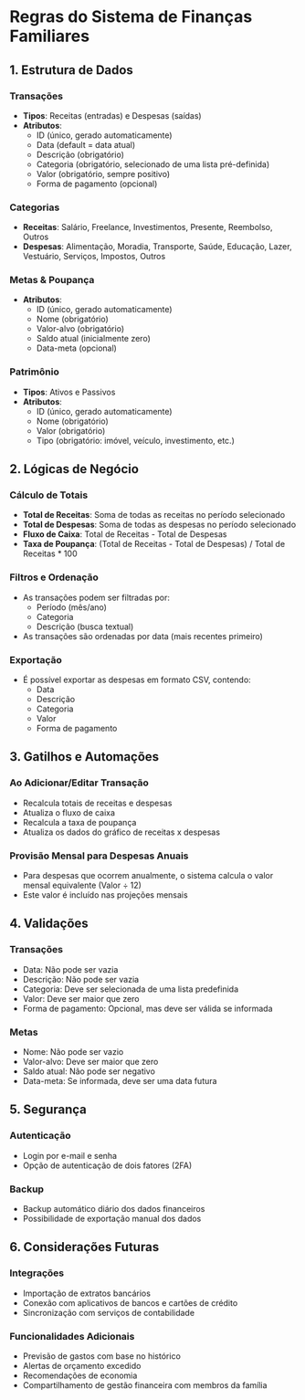 
# Regras do Sistema de Finanças Familiares

## 1. Estrutura de Dados

### Transações
- **Tipos**: Receitas (entradas) e Despesas (saídas)
- **Atributos**:
  - ID (único, gerado automaticamente)
  - Data (default = data atual)
  - Descrição (obrigatório)
  - Categoria (obrigatório, selecionado de uma lista pré-definida)
  - Valor (obrigatório, sempre positivo)
  - Forma de pagamento (opcional)

### Categorias
- **Receitas**: Salário, Freelance, Investimentos, Presente, Reembolso, Outros
- **Despesas**: Alimentação, Moradia, Transporte, Saúde, Educação, Lazer, Vestuário, Serviços, Impostos, Outros

### Metas & Poupança
- **Atributos**:
  - ID (único, gerado automaticamente)
  - Nome (obrigatório)
  - Valor-alvo (obrigatório)
  - Saldo atual (inicialmente zero)
  - Data-meta (opcional)

### Patrimônio
- **Tipos**: Ativos e Passivos
- **Atributos**:
  - ID (único, gerado automaticamente)
  - Nome (obrigatório)
  - Valor (obrigatório)
  - Tipo (obrigatório: imóvel, veículo, investimento, etc.)

## 2. Lógicas de Negócio

### Cálculo de Totais
- **Total de Receitas**: Soma de todas as receitas no período selecionado
- **Total de Despesas**: Soma de todas as despesas no período selecionado
- **Fluxo de Caixa**: Total de Receitas - Total de Despesas
- **Taxa de Poupança**: (Total de Receitas - Total de Despesas) / Total de Receitas * 100

### Filtros e Ordenação
- As transações podem ser filtradas por:
  - Período (mês/ano)
  - Categoria
  - Descrição (busca textual)
- As transações são ordenadas por data (mais recentes primeiro)

### Exportação
- É possível exportar as despesas em formato CSV, contendo:
  - Data
  - Descrição
  - Categoria
  - Valor
  - Forma de pagamento

## 3. Gatilhos e Automações

### Ao Adicionar/Editar Transação
- Recalcula totais de receitas e despesas
- Atualiza o fluxo de caixa
- Recalcula a taxa de poupança
- Atualiza os dados do gráfico de receitas x despesas

### Provisão Mensal para Despesas Anuais
- Para despesas que ocorrem anualmente, o sistema calcula o valor mensal equivalente (Valor ÷ 12)
- Este valor é incluído nas projeções mensais

## 4. Validações

### Transações
- Data: Não pode ser vazia
- Descrição: Não pode ser vazia
- Categoria: Deve ser selecionada de uma lista predefinida
- Valor: Deve ser maior que zero
- Forma de pagamento: Opcional, mas deve ser válida se informada

### Metas
- Nome: Não pode ser vazio
- Valor-alvo: Deve ser maior que zero
- Saldo atual: Não pode ser negativo
- Data-meta: Se informada, deve ser uma data futura

## 5. Segurança

### Autenticação
- Login por e-mail e senha
- Opção de autenticação de dois fatores (2FA)

### Backup
- Backup automático diário dos dados financeiros
- Possibilidade de exportação manual dos dados

## 6. Considerações Futuras

### Integrações
- Importação de extratos bancários
- Conexão com aplicativos de bancos e cartões de crédito
- Sincronização com serviços de contabilidade

### Funcionalidades Adicionais
- Previsão de gastos com base no histórico
- Alertas de orçamento excedido
- Recomendações de economia
- Compartilhamento de gestão financeira com membros da família

